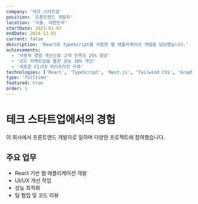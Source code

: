 ```yaml
---
company: '테크 스타트업'
position: '프론트엔드 개발자'
location: '서울, 대한민국'
startDate: 2023-01-01
endDate: 2024-12-01
current: false
description: 'React와 TypeScript를 사용한 웹 애플리케이션 개발을 담당했습니다.'
achievements:
  - '사용자 경험 개선으로 고객 만족도 25% 향상'
  - '코드 리팩토링을 통한 성능 30% 개선'
  - '새로운 CI/CD 파이프라인 구축'
technologies: ['React', 'TypeScript', 'Next.js', 'Tailwind CSS', 'GraphQL']
type: 'fulltime'
featured: true
order: 1
---
```


# 테크 스타트업에서의 경험

이 회사에서 프론트엔드 개발자로 일하며 다양한 프로젝트에 참여했습니다.

## 주요 업무

- React 기반 웹 애플리케이션 개발
- UI/UX 개선 작업
- 성능 최적화
- 팀 협업 및 코드 리뷰
